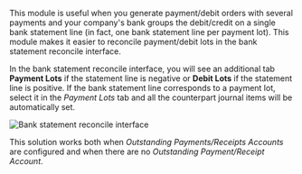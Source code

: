 This module is useful when you generate payment/debit orders with several payments and your company's bank groups the debit/credit on a single bank statement line (in fact, one bank statement line per payment lot). This module makes it easier to reconcile payment/debit lots in the bank statement reconcile interface.

In the bank statement reconcile interface, you will see an additional tab **Payment Lots** if the statement line is negative or **Debit Lots** if the statement line is positive. If the bank statement line corresponds to a payment lot, select it in the *Payment Lots* tab and all the counterpart journal items will be automatically set.

![Bank statement reconcile interface](static/description/reconcile_payment_lot.png)

This solution works both when *Outstanding Payments/Receipts Accounts* are configured and when there are no *Outstanding Payment/Receipt Account*.
